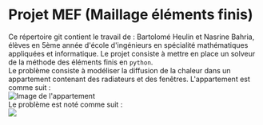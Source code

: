 # Projet MEF (Maillage éléments finis)
Ce répertoire git contient le travail de : Bartolomé Heulin et Nasrine Bahria, élèves en 5ème année d'école d'ingénieurs en spécialité mathématiques appliquées et informatique. Le projet consiste à mettre en place un solveur de la méthode des éléments finis en `python`.  
Le problème consiste à modéliser la diffusion de la chaleur dans un appartement contenant des radiateurs et des fenêtres.
L'appartement est comme suit :  
![Image de l'appartement](https://bthierry.pages.math.cnrs.fr/course-fem/_images/2020-2021-flat.svg)  
Le problème est noté comme suit :  
<img src="https://render.githubusercontent.com/render/math?math=\left \{
\begin{array}{rcl}
-\nabla u &= 0 (\Omega) \\
u &= T_c (\Gamma_{Rad})\\
u &= T_f (\Gamma_Fen)\\
\partial_n u &= 0 (\Gamma_Mur)\\
\end{array}
\right.">
